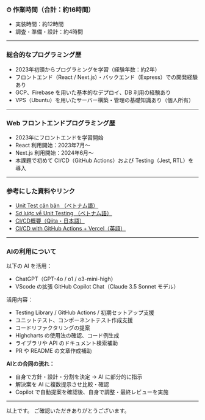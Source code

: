 ### ⏱ 作業時間（合計：約16時間）

- 実装時間：約12時間
- 調査・準備・設計：約4時間

---

### 総合的なプログラミング歴

- 2023年初頭からプログラミングを学習（経験年数：約2年）
- フロントエンド（React / Next.js）・バックエンド（Express）での開発経験あり
- GCP、Firebase を用いた基本的なデプロイ、DB 利用の経験あり
- VPS（Ubuntu）を用いたサーバー構築・管理の基礎知識あり（個人所有）

---

### Web フロントエンドプログラミング歴

- 2023年にフロントエンドを学習開始
- React 利用開始：2023年7月〜
- Next.js 利用開始：2024年6月〜
- 本課題で初めて CI/CD（GitHub Actions）および Testing（Jest, RTL）を導入

---

### 参考にした資料やリンク

- [Unit Test căn bản （ベトナム語）](https://viblo.asia/p/unit-test-can-ban-vai-khai-niem-buoc-dau-ve-testing-Az45bMPLlxY)
- [Sơ lược về Unit Testing （ベトナム語）](https://tech.cybozu.vn/so-luoc-ve-unit-testing-tren-front-end-ed503/)
- [CI/CD概要（Qiita・日本語）](https://qiita.com/kojiro513/items/34a7245ed03a255a95de)
- [CI/CD with GitHub Actions + Vercel（英語）](https://vercel.com/guides/how-can-i-use-github-actions-with-vercel)

---

### AIの利用について

以下の AI を活用：

- ChatGPT（GPT-4o / o1 / o3-mini-high）
- VScode の拡張 GitHub Copilot Chat（Claude 3.5 Sonnet モデル）

活用内容：

- Testing Library / GitHub Actions / 初期セットアップ支援
- ユニットテスト、コンポーネントテスト作成支援
- コードリファクタリングの提案
- Highcharts の使用法の確認、コード例生成
- ライブラリや API のドキュメント検索補助
- PR や README の文章作成補助

**AIとの合同の流れ：**

- 自身で方針・設計・分割を決定 → AI に部分的に指示
- 解決案を AI に複数提示させ比較・確認
- Copilot で自動提案を確認後、自身で調整・最終レビューを実施

---

以上です。
ご確認いただきありがとうございます。
